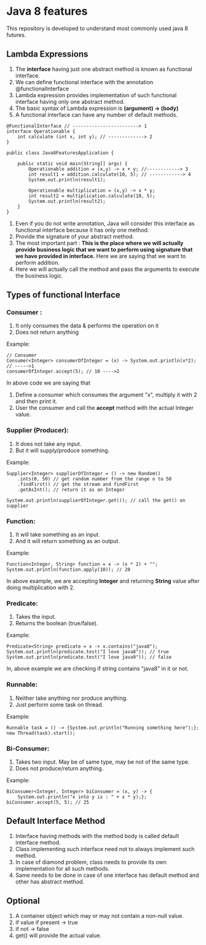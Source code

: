 # Java 8 features
This repository is developed to understand most commonly used java 8 futures.

## **Lambda Expressions**
1. The **interface** having just one abstract method is known as functional interface.
2. We can define functional interface with the annotation @functionalInterface
3. Lambda expression provides implementation of such functional interface having only one abstract method.
4. The basic syntax of Lambda expression is **(argument) → (body)**
5. A functional interface can have any number of default methods.

```
@FunctionalInterface // ------------------------> 1
interface Operationable {
	int calculate (int x, int y); // -------------> 2
}

public class Java8FeaturesApplication {

	public static void main(String[] args) {
		Operationable addition = (x,y) -> x + y; //------------> 3
		int result1 = addition.calculate(10, 5); // ------------> 4
		System.out.println(result1);

		Operationable multiplication = (x,y) -> x * y;
		int result2 = multiplication.calculate(10, 5);
		System.out.println(result2);
	}
}
```
1. Even if you do not write annotation, Java will consider this interface as functional interface because it has only one method.
2. Provide the signature of your abstract method.
3. The most important part : **This is the place where we will actually provide business logic that we want to perform using signature that we have provided in interface.** Here we are saying that we want to perform addition.
4. Here we will actually call the method and pass the arguments to execute the business logic.

## **Types of functional Interface**
### Consumer :
1. It only consumes the data & performs the operation on it
2. Does not return anything

Example:
```
// Consumer
Consumer<Integer> consumerOfInteger = (x) -> System.out.println(x*2); // ----->1
consumerOfInteger.accept(5); // 10 ---->2
```
In above code we are saying that
1. Define a consumer which consumes the argument "x", multiply it with 2 and then print it.
2.  User the consumer and call the **accept** method with the actual Integer value. 

### Supplier (Producer):
1. It does not take any input.
2. But it will supply/produce something.

Example:
```
Supplier<Integer> supplierOfInteger = () -> new Random()
	.ints(0, 50) // get random number from the range o to 50
	.findFirst() // get the stream and findFirst
	.getAsInt(); // return it as an Integer
	
System.out.println(supplierOfInteger.get()); // call the get() on supplier
```

### Function:
1. It will take something as an input.
2. And it will return something as an output.

Example:
```
Function<Integer, String> function = x -> (x * 2) + "";
System.out.println(function.apply(10)); // 20
```
In above example, we are accepting **Integer** and returning **String** value after doing multiplication with 2.

### Predicate:
1. Takes the input.
2. Returns the boolean (true/false).

Example:
```
Predicate<String> predicate = x -> x.contains("java8");
System.out.println(predicate.test("I love java8")); // true
System.out.println(predicate.test("I love java9")); // false
```
In, above example we are checking if string contains "java8" in it or not.

### Runnable:
1. Neither take anything nor produce anything.
2. Just perform some task on thread.

Example:
```
Runnable task = () -> {System.out.println("Running something here");};
new Thread(task).start();
```

### Bi-Consumer:
1. Takes two input. May be of same type, may be not of the same type.
2. Does not produce/return anything.

Example:
```
BiConsumer<Integer, Integer> biConsumer = (x, y) -> {
	System.out.println("x into y is : " + x * y);};
biConsumer.accept(5, 5); // 25
```

## **Default Interface Method**
1. Interface having methods with the method body is called default interface method.
2. Class implementing such interface need not to always implement such method.
3. In case of diamond problem, class needs to provide its own implementation for all such methods.
4. Same needs to be done in case of one interface has default method and other has abstract method.

## **Optional**
1. A container object which may or may not contain a non-null value.
2. if value if present -> true
3. if not -> false
4. get() will provide the actual value.
